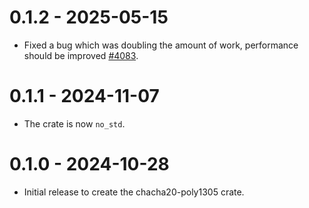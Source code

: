 # 0.1.2 - 2025-05-15

* Fixed a bug which was doubling the amount of work, performance should be improved [#4083](https://github.com/rust-bitcoin/rust-bitcoin/pull/4083).

# 0.1.1 - 2024-11-07

* The crate is now `no_std`.

# 0.1.0 - 2024-10-28

* Initial release to create the chacha20-poly1305 crate.
